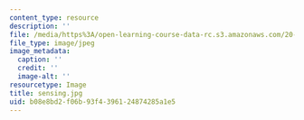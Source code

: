 ```yaml
---
content_type: resource
description: ''
file: /media/https%3A/open-learning-course-data-rc.s3.amazonaws.com/20-020-introduction-to-biological-engineering-design-spring-2009/b08e8bd2f06b93f4396124874285a1e5_sensing.jpg
file_type: image/jpeg
image_metadata:
  caption: ''
  credit: ''
  image-alt: ''
resourcetype: Image
title: sensing.jpg
uid: b08e8bd2-f06b-93f4-3961-24874285a1e5
---
```

